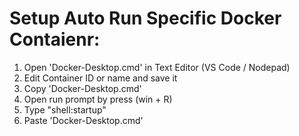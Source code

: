 Setup Auto Run Specific Docker Contaienr:
=========================================

1. Open 'Docker-Desktop.cmd' in Text Editor (VS Code / Nodepad)
2. Edit Container ID or name and save it
3. Copy 'Docker-Desktop.cmd'
4. Open run prompt by press (win + R)
5. Type "shell:startup"
6. Paste 'Docker-Desktop.cmd'